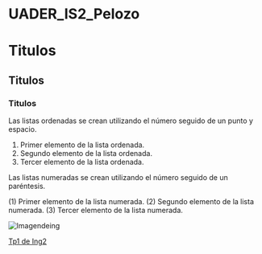 # UADER_IS2_Pelozo

# Titulos
## Titulos
### Titulos

Las listas ordenadas se crean utilizando el número seguido de un punto y espacio.

1. Primer elemento de la lista ordenada.
2. Segundo elemento de la lista ordenada.
3. Tercer elemento de la lista ordenada.

Las listas numeradas se crean utilizando el número seguido de un paréntesis.

(1) Primer elemento de la lista numerada.
(2) Segundo elemento de la lista numerada.
(3) Tercer elemento de la lista numerada.

![Imagendeing]()

[Tp1 de Ing2](https://campus.fcytcdelu.uader.edu.ar/pluginfile.php/50233/mod_resource/content/1/TP1%20Gesti%C3%B3n%20de%20Configuraci%C3%B3n%20y%20Python.pdf)